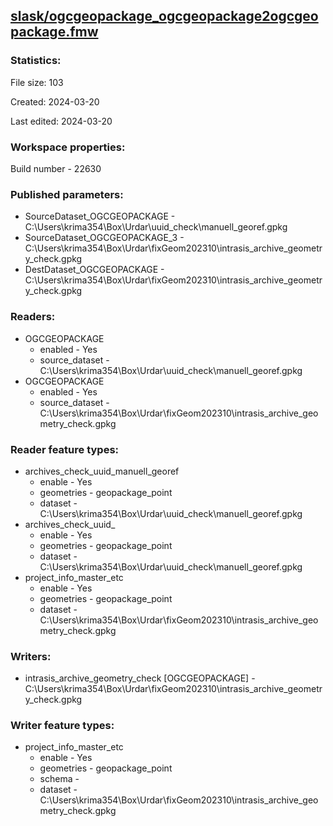 ﻿## [slask/ogcgeopackage_ogcgeopackage2ogcgeopackage.fmw](https://github.com/kicki58/kix_working_dir/blob/master/slask/ogcgeopackage_ogcgeopackage2ogcgeopackage.fmw)

### Statistics:
File size: 103

Created: 2024-03-20

Last edited: 2024-03-20


### Workspace properties:
Build number    - 22630

### Published parameters:
*  SourceDataset_OGCGEOPACKAGE    -   C:\Users\krima354\Box\Urdar\uuid_check\manuell_georef.gpkg
*  SourceDataset_OGCGEOPACKAGE_3    -   C:\Users\krima354\Box\Urdar\fixGeom202310\intrasis_archive_geometry_check.gpkg
*  DestDataset_OGCGEOPACKAGE    -   C:\Users\krima354\Box\Urdar\fixGeom202310\intrasis_archive_geometry_check.gpkg

### Readers:
*  OGCGEOPACKAGE
    * enabled    -  Yes
    * source_dataset    -   C:\Users\krima354\Box\Urdar\uuid_check\manuell_georef.gpkg
*  OGCGEOPACKAGE
    * enabled    -  Yes
    * source_dataset    -   C:\Users\krima354\Box\Urdar\fixGeom202310\intrasis_archive_geometry_check.gpkg

### Reader feature types:
*  archives_check_uuid_manuell_georef
    * enable - Yes
    * geometries - geopackage_point
    * dataset - C:\Users\krima354\Box\Urdar\uuid_check\manuell_georef.gpkg
*  archives_check_uuid_
    * enable - Yes
    * geometries - geopackage_point
    * dataset - C:\Users\krima354\Box\Urdar\uuid_check\manuell_georef.gpkg
*  project_info_master_etc
    * enable - Yes
    * geometries - geopackage_point
    * dataset - C:\Users\krima354\Box\Urdar\fixGeom202310\intrasis_archive_geometry_check.gpkg


### Writers:
*  intrasis_archive_geometry_check [OGCGEOPACKAGE]    -   C:\Users\krima354\Box\Urdar\fixGeom202310\intrasis_archive_geometry_check.gpkg

### Writer feature types:
*  project_info_master_etc
    * enable - Yes
    * geometries - geopackage_point
    * schema - 
    * dataset - C:\Users\krima354\Box\Urdar\fixGeom202310\intrasis_archive_geometry_check.gpkg


